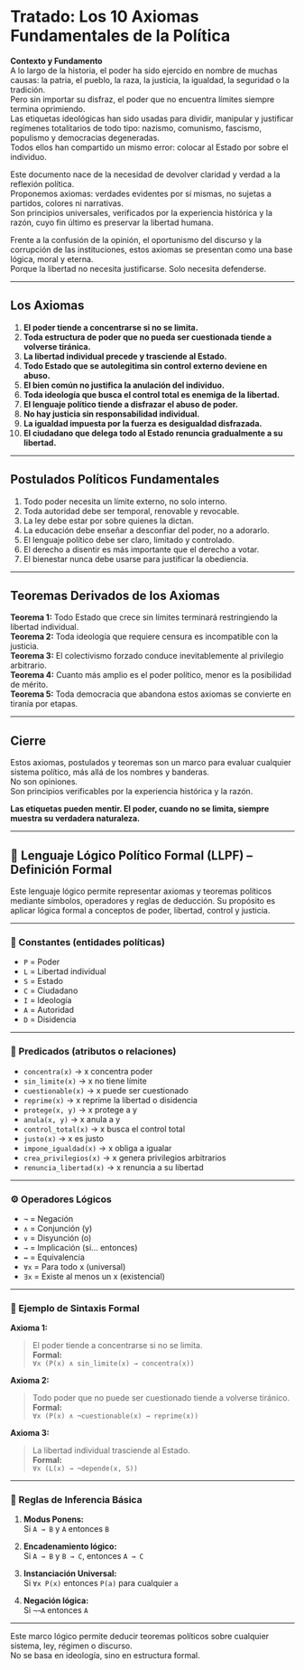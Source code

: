# Tratado: Los 10 Axiomas Fundamentales de la Política

**Contexto y Fundamento**  
A lo largo de la historia, el poder ha sido ejercido en nombre de muchas causas: la patria, el pueblo, la raza, la justicia, la igualdad, la seguridad o la tradición.  
Pero sin importar su disfraz, el poder que no encuentra límites siempre termina oprimiendo.  
Las etiquetas ideológicas han sido usadas para dividir, manipular y justificar regímenes totalitarios de todo tipo: nazismo, comunismo, fascismo, populismo y democracias degeneradas.  
Todos ellos han compartido un mismo error: colocar al Estado por sobre el individuo.

Este documento nace de la necesidad de devolver claridad y verdad a la reflexión política.  
Proponemos axiomas: verdades evidentes por sí mismas, no sujetas a partidos, colores ni narrativas.  
Son principios universales, verificados por la experiencia histórica y la razón, cuyo fin último es preservar la libertad humana.

Frente a la confusión de la opinión, el oportunismo del discurso y la corrupción de las instituciones, estos axiomas se presentan como una base lógica, moral y eterna.  
Porque la libertad no necesita justificarse. Solo necesita defenderse.

---

## Los Axiomas

1. **El poder tiende a concentrarse si no se limita.**  
2. **Toda estructura de poder que no pueda ser cuestionada tiende a volverse tiránica.**  
3. **La libertad individual precede y trasciende al Estado.**  
4. **Todo Estado que se autolegitima sin control externo deviene en abuso.**  
5. **El bien común no justifica la anulación del individuo.**  
6. **Toda ideología que busca el control total es enemiga de la libertad.**  
7. **El lenguaje político tiende a disfrazar el abuso de poder.**  
8. **No hay justicia sin responsabilidad individual.**  
9. **La igualdad impuesta por la fuerza es desigualdad disfrazada.**  
10. **El ciudadano que delega todo al Estado renuncia gradualmente a su libertad.**

---

## Postulados Políticos Fundamentales

1. Todo poder necesita un límite externo, no solo interno.  
2. Toda autoridad debe ser temporal, renovable y revocable.  
3. La ley debe estar por sobre quienes la dictan.  
4. La educación debe enseñar a desconfiar del poder, no a adorarlo.  
5. El lenguaje político debe ser claro, limitado y controlado.  
6. El derecho a disentir es más importante que el derecho a votar.  
7. El bienestar nunca debe usarse para justificar la obediencia.

---

## Teoremas Derivados de los Axiomas

**Teorema 1:** Todo Estado que crece sin límites terminará restringiendo la libertad individual.  
**Teorema 2:** Toda ideología que requiere censura es incompatible con la justicia.  
**Teorema 3:** El colectivismo forzado conduce inevitablemente al privilegio arbitrario.  
**Teorema 4:** Cuanto más amplio es el poder político, menor es la posibilidad de mérito.  
**Teorema 5:** Toda democracia que abandona estos axiomas se convierte en tiranía por etapas.

---

## Cierre

Estos axiomas, postulados y teoremas son un marco para evaluar cualquier sistema político, más allá de los nombres y banderas.  
No son opiniones.  
Son principios verificables por la experiencia histórica y la razón.

**Las etiquetas pueden mentir. El poder, cuando no se limita, siempre muestra su verdadera naturaleza.**

---

## 📐 Lenguaje Lógico Político Formal (LLPF) – Definición Formal

Este lenguaje lógico permite representar axiomas y teoremas políticos mediante símbolos, operadores y reglas de deducción. Su propósito es aplicar lógica formal a conceptos de poder, libertad, control y justicia.

---

### 📘 Constantes (entidades políticas)

- `P` = Poder  
- `L` = Libertad individual  
- `S` = Estado  
- `C` = Ciudadano  
- `I` = Ideología  
- `A` = Autoridad  
- `D` = Disidencia  

---

### 🔣 Predicados (atributos o relaciones)

- `concentra(x)` → x concentra poder  
- `sin_limite(x)` → x no tiene límite  
- `cuestionable(x)` → x puede ser cuestionado  
- `reprime(x)` → x reprime la libertad o disidencia  
- `protege(x, y)` → x protege a y  
- `anula(x, y)` → x anula a y  
- `control_total(x)` → x busca el control total  
- `justo(x)` → x es justo  
- `impone_igualdad(x)` → x obliga a igualar  
- `crea_privilegios(x)` → x genera privilegios arbitrarios  
- `renuncia_libertad(x)` → x renuncia a su libertad  

---

### ⚙️ Operadores Lógicos

- `¬` = Negación  
- `∧` = Conjunción (y)  
- `∨` = Disyunción (o)  
- `→` = Implicación (si... entonces)  
- `↔` = Equivalencia  
- `∀x` = Para todo x (universal)  
- `∃x` = Existe al menos un x (existencial)

---

### 🧪 Ejemplo de Sintaxis Formal

**Axioma 1:**  
> El poder tiende a concentrarse si no se limita.  
**Formal:**  
`∀x (P(x) ∧ sin_limite(x) → concentra(x))`

**Axioma 2:**  
> Todo poder que no puede ser cuestionado tiende a volverse tiránico.  
**Formal:**  
`∀x (P(x) ∧ ¬cuestionable(x) → reprime(x))`

**Axioma 3:**  
> La libertad individual trasciende al Estado.  
**Formal:**  
`∀x (L(x) → ¬depende(x, S))`

---

### 🔄 Reglas de Inferencia Básica

1. **Modus Ponens:**  
   Si `A → B` y `A` entonces `B`

2. **Encadenamiento lógico:**  
   Si `A → B` y `B → C`, entonces `A → C`

3. **Instanciación Universal:**  
   Si `∀x P(x)` entonces `P(a)` para cualquier `a`

4. **Negación lógica:**  
   Si `¬¬A` entonces `A`

---

Este marco lógico permite deducir teoremas políticos sobre cualquier sistema, ley, régimen o discurso.  
No se basa en ideología, sino en estructura formal.
